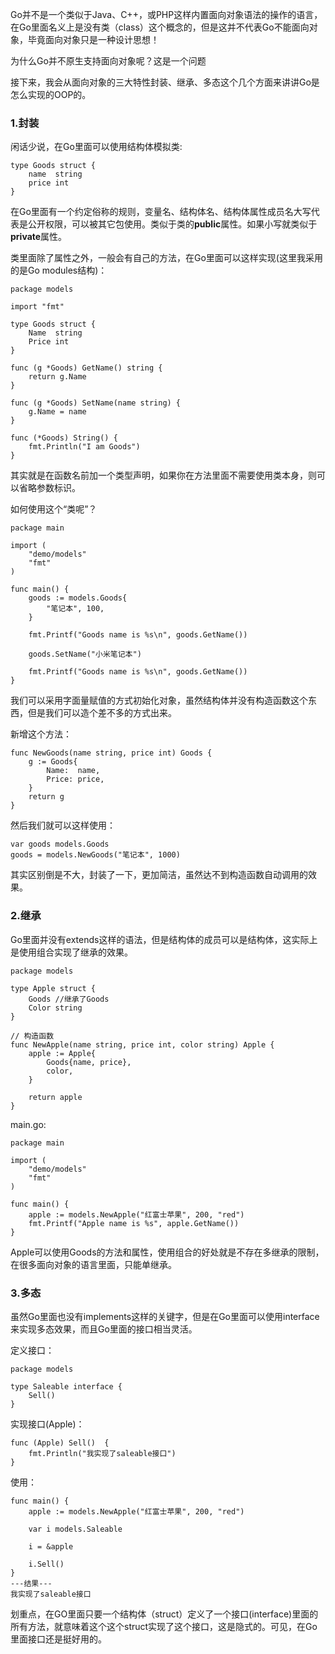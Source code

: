 Go并不是一个类似于Java、C++，或PHP这样内置面向对象语法的操作的语言，在Go里面名义上是没有类（class）这个概念的，但是这并不代表Go不能面向对象，毕竟面向对象只是一种设计思想！

为什么Go并不原生支持面向对象呢？这是一个问题

接下来，我会从面向对象的三大特性封装、继承、多态这个几个方面来讲讲Go是怎么实现的OOP的。

### 1.封装
闲话少说，在Go里面可以使用结构体模拟类:
```
type Goods struct {
    name  string
    price int
}
```
在Go里面有一个约定俗称的规则，变量名、结构体名、结构体属性成员名大写代表是公开权限，可以被其它包使用。类似于类的**public**属性。如果小写就类似于**private**属性。

类里面除了属性之外，一般会有自己的方法，在Go里面可以这样实现(这里我采用的是Go modules结构)：
```
package models

import "fmt"

type Goods struct {
    Name  string
    Price int
}

func (g *Goods) GetName() string {
    return g.Name
}

func (g *Goods) SetName(name string) {
    g.Name = name
}

func (*Goods) String() {
    fmt.Println("I am Goods")
}
```
其实就是在函数名前加一个类型声明，如果你在方法里面不需要使用类本身，则可以省略参数标识。

如何使用这个“类呢”？
```
package main

import (
    "demo/models"
    "fmt"
)

func main() {
    goods := models.Goods{
        "笔记本", 100,
    }
    
    fmt.Printf("Goods name is %s\n", goods.GetName())
    
    goods.SetName("小米笔记本")
    
    fmt.Printf("Goods name is %s\n", goods.GetName())
}
```

我们可以采用字面量赋值的方式初始化对象，虽然结构体并没有构造函数这个东西，但是我们可以造个差不多的方式出来。

新增这个方法：
```
func NewGoods(name string, price int) Goods {
    g := Goods{
        Name:  name,
        Price: price,
    }
    return g
}
```
然后我们就可以这样使用：
```
var goods models.Goods
goods = models.NewGoods("笔记本", 1000)
```
其实区别倒是不大，封装了一下，更加简洁，虽然达不到构造函数自动调用的效果。

### 2.继承
Go里面并没有extends这样的语法，但是结构体的成员可以是结构体，这实际上是使用组合实现了继承的效果。
```
package models

type Apple struct {
    Goods //继承了Goods
    Color string
}

// 构造函数
func NewApple(name string, price int, color string) Apple {
    apple := Apple{
        Goods{name, price},
        color,
    }
    
    return apple
}
```
main.go:
```
package main

import (
    "demo/models"
    "fmt"
)

func main() {
    apple := models.NewApple("红富士苹果", 200, "red")
    fmt.Printf("Apple name is %s", apple.GetName())
}
```
Apple可以使用Goods的方法和属性，使用组合的好处就是不存在多继承的限制，在很多面向对象的语言里面，只能单继承。

### 3.多态
虽然Go里面也没有implements这样的关键字，但是在Go里面可以使用interface来实现多态效果，而且Go里面的接口相当灵活。

定义接口：
```
package models

type Saleable interface {
    Sell()
}
```
实现接口(Apple)：
```
func (Apple) Sell()  {
    fmt.Println("我实现了saleable接口")
}
```
使用：
```
func main() {
    apple := models.NewApple("红富士苹果", 200, "red")
    
    var i models.Saleable
    
    i = &apple
    
    i.Sell()
}
---结果---
我实现了saleable接口
```
划重点，在GO里面只要一个结构体（struct）定义了一个接口(interface)里面的所有方法，就意味着这个这个struct实现了这个接口，这是隐式的。可见，在Go里面接口还是挺好用的。


